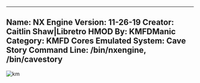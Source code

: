 -----------------------
Name: NX Engine
Version: 11-26-19
Creator: Caitlin Shaw|Libretro
HMOD By: KMFDManic
Category: KMFD Cores
Emulated System: Cave Story
Command Line: /bin/nxengine, /bin/cavestory
-----------------------
![km](https://i.imgur.com/vt8YWqJ.png)
